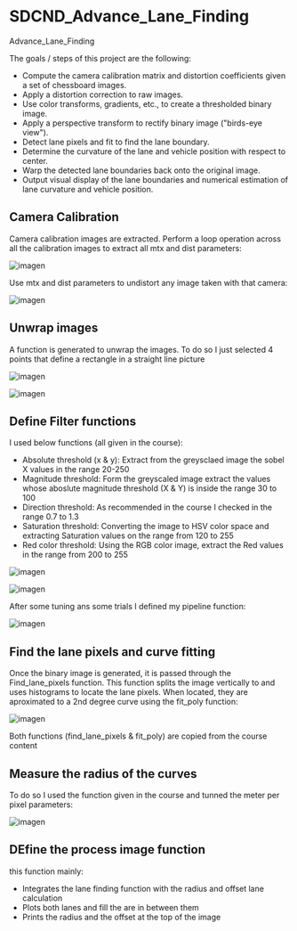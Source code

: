 # SDCND_Advance_Lane_Finding
Advance_Lane_Finding

The goals / steps of this project are the following:

* Compute the camera calibration matrix and distortion coefficients given a set of chessboard images.
* Apply a distortion correction to raw images.
* Use color transforms, gradients, etc., to create a thresholded binary image.
* Apply a perspective transform to rectify binary image ("birds-eye view").
* Detect lane pixels and fit to find the lane boundary.
* Determine the curvature of the lane and vehicle position with respect to center.
* Warp the detected lane boundaries back onto the original image.
* Output visual display of the lane boundaries and numerical estimation of lane curvature and vehicle position.

## Camera Calibration

Camera calibration images are extracted. 
Perform a loop operation across all the calibration images to extract all mtx and dist parameters:

![imagen](https://user-images.githubusercontent.com/41348711/46917754-bb72b380-cfca-11e8-99f0-86c789885039.png)

Use mtx and dist parameters to undistort any image taken with that camera:

![imagen](https://user-images.githubusercontent.com/41348711/46917671-e14b8880-cfc9-11e8-9299-165012fee99e.png)


## Unwrap images

A function is generated to unwrap the images. To do so I just selected 4 points that define a rectangle in a straight line picture

![imagen](https://user-images.githubusercontent.com/41348711/46917783-08568a00-cfcb-11e8-907a-1fca755bfb69.png)

![imagen](https://user-images.githubusercontent.com/41348711/46917728-69ca2900-cfca-11e8-9a51-258d33244f74.png)

## Define Filter functions

I used below functions (all given in the course):

* Absolute threshold (x & y): Extract from the greysclaed image the sobel X values in the range 20-250
* Magnitude threshold: Form the greyscaled image extract the values whose aboslute magnitude threshold (X & Y) is inside the range 30 to 100
* Direction threshold: As recommended in the course I checked in the range 0.7 to 1.3
* Saturation threshold: Converting the image to HSV color space and extracting Saturation values on the range from 120 to 255
* Red color threshold: Using the RGB color image, extract the Red values in the range from 200 to 255

![imagen](https://user-images.githubusercontent.com/41348711/46918965-a56bef80-cfd8-11e8-8f1a-476af966436a.png)

![imagen](https://user-images.githubusercontent.com/41348711/46918987-cd5b5300-cfd8-11e8-9436-57254896fef1.png)

After some tuning ans some trials I defined my pipeline function: 

![imagen](https://user-images.githubusercontent.com/41348711/46919002-17443900-cfd9-11e8-82c5-0a34f66d0802.png)

## Find the lane pixels and curve fitting 

Once the binary image is generated, it is passed through the Find_lane_pixels function. This function splits the image vertically to and uses histograms to locate the lane pixels. 
When located, they are aproximated to a 2nd degree curve using the fit_poly function:

![imagen](https://user-images.githubusercontent.com/41348711/46919104-8cfcd480-cfda-11e8-8e12-a00edeae6c58.png)

Both functions (find_lane_pixels & fit_poly) are copied from the course content

## Measure the radius of the curves

To do so I used the function given in the course and tunned the meter per pixel parameters:

![imagen](https://user-images.githubusercontent.com/41348711/46919167-90449000-cfdb-11e8-8bf9-e1487adc0b49.png)

## DEfine the process image function
this function mainly:
* Integrates the lane finding function with the radius and offset lane calculation 
* Plots both lanes and fill the are in between them 
* Prints the radius and the offset at the top of the image




